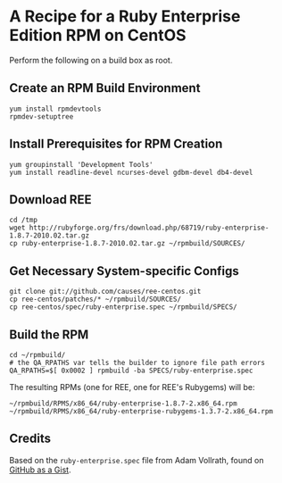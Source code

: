 # A Recipe for a Ruby Enterprise Edition RPM on CentOS

Perform the following on a build box as root.

## Create an RPM Build Environment

    yum install rpmdevtools
    rpmdev-setuptree

## Install Prerequisites for RPM Creation

    yum groupinstall 'Development Tools'
    yum install readline-devel ncurses-devel gdbm-devel db4-devel

## Download REE

    cd /tmp
    wget http://rubyforge.org/frs/download.php/68719/ruby-enterprise-1.8.7-2010.02.tar.gz
    cp ruby-enterprise-1.8.7-2010.02.tar.gz ~/rpmbuild/SOURCES/

## Get Necessary System-specific Configs

    git clone git://github.com/causes/ree-centos.git
    cp ree-centos/patches/* ~/rpmbuild/SOURCES/
    cp ree-centos/spec/ruby-enterprise.spec ~/rpmbuild/SPECS/

## Build the RPM

    cd ~/rpmbuild/
    # the QA_RPATHS var tells the builder to ignore file path errors
    QA_RPATHS=$[ 0x0002 ] rpmbuild -ba SPECS/ruby-enterprise.spec

The resulting RPMs (one for REE, one for REE's Rubygems) will be:

    ~/rpmbuild/RPMS/x86_64/ruby-enterprise-1.8.7-2.x86_64.rpm
    ~/rpmbuild/RPMS/x86_64/ruby-enterprise-rubygems-1.3.7-2.x86_64.rpm

## Credits

Based on the `ruby-enterprise.spec` file from Adam Vollrath, found
on [GitHub as a Gist][gs].

 [gs]: http://gist.github.com/108940
